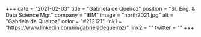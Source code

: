 +++ 
date = "2021-02-03" 
title = "Gabriela de Queiroz" 
position = "Sr. Eng. & Data Science Mgr." 
company = "IBM" 
image = "north2021.jpg" 
alt = "Gabriela de Queiroz" 
color = "#212121" 
link1 = "https://www.linkedin.com/in/gabrieladequeiroz/" 
link2 = ""
twitter = ""
+++